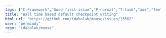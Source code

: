 ```yaml
---
tags: ["C-Framework","Good-first-issue","P-normal","T-task","amr","fem","finite-elements","finite-volumes","multiphysics","object-oriented","parallel","simulation"]
title: "Wall time based default checkpoint writing"
html_url: "https://github.com/idaholab/moose/issues/13562"
user: "permcody"
repo: "idaholab/moose"
---
```


